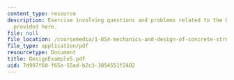 ```yaml
---
content_type: resource
description: Exercise involving questions and problems related to the Design Example
  provided here.
file: null
file_location: /coursemedia/1-054-mechanics-and-design-of-concrete-structures-spring-2004/7d997f60f65e55adb2c33054551f2402_DesignExample5.pdf
file_type: application/pdf
resourcetype: Document
title: DesignExample5.pdf
uid: 7d997f60-f65e-55ad-b2c3-3054551f2402
---
```

